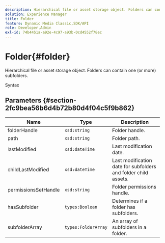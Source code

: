 ```yaml
---
description: Hierarchical file or asset storage object. Folders can contain one (or more) subfolders.
solution: Experience Manager
title: Folder
feature: Dynamic Media Classic,SDK/API
role: Developer,Admin
exl-id: 74b44b1a-a92e-4c97-a93b-0cd4552f78ec
---
```

# Folder{#folder}

Hierarchical file or asset storage object. Folders can contain one (or more) subfolders.

 Syntax 

## Parameters {#section-2fc9bea56b6d4b72b80d4f04c5f9b862}

|  Name  | Type  | Description  |
|---|---|---|
|  folderHandle  | `xsd:string`  | Folder handle.  |
|  path  | `xsd:string`  | Folder path.  |
|  lastModified  | `xsd:dateTime`  | Last modification date.  |
|  childLastModified  | `xsd:dateTime`  | Last modification date for subfolders and folder child assets.  |
|  permissionsSetHandle  | `xsd:string`  | Folder permissions handle.  |
|  hasSubfolder  | `types:Boolean`  | Determines if a folder has subfolders.  |
|  subfolderArray  | `types:FolderArray`  | An array of subfolders in a folder.  |
